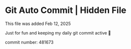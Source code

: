 # Git Auto Commit | Hidden File

This file was added Feb 12, 2025

Just for fun and keeping my daily git commit active 🤪

commit number: 481673
